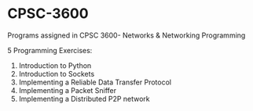 # CPSC-3600
Programs assigned in CPSC 3600- Networks &amp; Networking Programming

5 Programming Exercises: 

1. Introduction to Python
2. Introduction to Sockets
3. Implementing a Reliable Data Transfer Protocol
4. Implementing a Packet Sniffer
5. Implementing a Distributed P2P network

